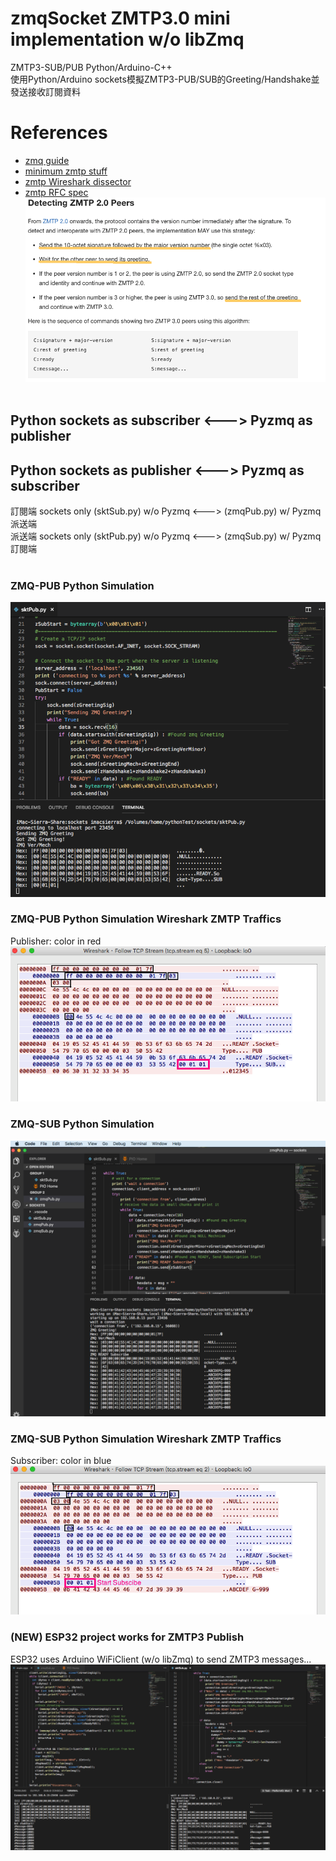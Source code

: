 # zmqSocket ZMTP3.0 mini implementation w/o libZmq
  ZMTP3-SUB/PUB Python/Arduino-C++<br/>
  使用Python/Arduino sockets模擬ZMTP3-PUB/SUB的Greeting/Handshake並發送接收訂閱資料
  <br/>
  
# References
- [zmq guide](http://zguide.zeromq.org/)
- [minimum zmtp stuff](https://github.com/zeromq/zmtp/tree/master/zmtp30/C)
- [zmtp Wireshark dissector](https://github.com/whitequark/zmtp-wireshark/blob/master/zmtp-dissector.lua)
- [zmtp RFC spec](https://rfc.zeromq.org/spec:23/ZMTP/)
  <br/>
  ![Detecting zPeers](pictures/zmtpDetectingPeers.png)
  <br/>
  <br/>
## Python sockets as subscriber <---> Pyzmq as publisher
## Python sockets as publisher <---> Pyzmq as subscriber
訂閱端  sockets only (sktSub.py) w/o Pyzmq <---> (zmqPub.py) w/ Pyzmq  派送端 <br/> 
派送端  sockets only (sktPub.py) w/o Pyzmq <---> (zmqSub.py) w/ Pyzmq  訂閱端 <br/> 
<br/>

### ZMQ-PUB Python Simulation
![SocketSub](pictures/sktPub.png)

### ZMQ-PUB Python Simulation Wireshark ZMTP Traffics
Publisher: color in red
![SocketSub](pictures/sktPubWireshark.png)

### ZMQ-SUB Python Simulation
![SocketSub](pictures/zmqSocketSub.png)

### ZMQ-SUB Python Simulation Wireshark ZMTP Traffics
Subscriber: color in blue
![SocketSub](pictures/zmqSocketSubWireshark.png)

### (NEW) ESP32 project works for ZMTP3 Publish
ESP32 uses Arduino WiFiClient (w/o libZmq) to send ZMTP3 messages...
![ESP32 zSocket](pictures/zmqESP32.png)
